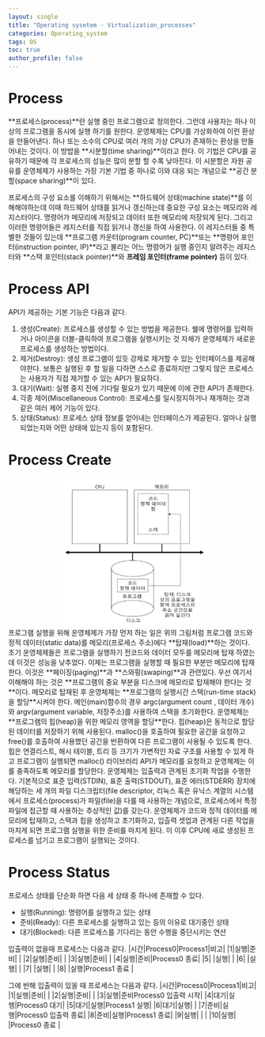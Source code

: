 ```yaml
---
layout: single
title: "Operating sysetem - Virtualization_processes"
categories: Operating_system
tags: OS
toc: true
author_profile: false
---
```


# Process

**프로세스(process)**란 실행 중인 프로그램으로 정의한다. 그런데 사용자는 하나 이상의 프로그램을 동시에 실행 하기를 원한다. 운영체제는 CPU를 가상화하여 이런 환상을 만들어낸다. 하나 또는 소수의 CPU로 여러 개의 가상 CPU가 존재하는 환상을 만들어내는 것이다. 이 방밥을 **시분할(time sharing)**이라고 한다. 이 기법은 CPU를 공유하기 때문에 각 프로세스의 성능은 많이 분할 할 수록 낮아진다. 이 시분할은 자원 공유를 운영체제가 사용하는 가장 기본 기법 중 하나로 이와 대응 되는 개념으로 **공간 분할(space sharing)**이 있다.

프로세스의 구성 요소를 이해하기 위해서는 **하드웨어 상태(machine state)**를 이해해야하는데 이때 하드웨어 상태를 읽거나 갱신하는데 중요한 구성 요소는 메모리와 레지스터이다. 명령어가 메모리에 저장되고 데이터 또한 메모리에 저장되게 된다. 그리고 이러한 명령어들은 레지스터를 직접 읽거나 갱신을 하여 사용한다. 이 레지스터들 중 특별한 것들이 있는데 **프로그램 카운터(program counter, PC)**또는 **명령어 포인터(instruction pointer, IP)**라고 불리는 어느 명령어가 실행 중인지 알려주는 레지스터와 **스택 포인터(stack pointer)**와 **프레임 포인터(frame pointer)** 등이 있다.

# Process API

API가 제공하는 기본 기능은 다음과 같다.
1. 생성(Create): 프로세스를 생성할 수 있는 방법을 제공한다. 쉘에 명령어를 입력하거나 아이콘을 더블-클릭하여 프로그램을 실행시키는 것 자체가 운영체제가 새로운 프로세스를 생성하는 방법이다.
2. 제거(Destroy): 생성 프로그램이 있듯 강제로 제거할 수 있는 인터페이스를 제공해야한다. 보통은 실행된 후 할 일을 다하면 스스로 종료하지만 그렇지 않은 프로세스는 사용자가 직접 제거할 수 있는 API가 필요하다.
3. 대기(Wait): 실행 중지 전에 기다릴 필요가 있기 때문에 이에 관한 API가 존재한다.
4. 각종 제어(Miscellaneous Control): 프로세스를 일시정지하거나 재개하는 것과 같은 여러 제어 기능이 있다.
5. 상태(Status): 프로세스 상태 정보를 얻어내는 인터페이스가 제공된다. 얼마나 실행 되었는지와 어떤 상태에 있는지 등이 포함된다.

# Process Create

<center><img src="/images/OS/pro_crt.png" width="300" height="300"></center>
프로그램 실행을 위해 운영체제가 가장 먼저 하는 일은 위의 그림처럼 프로그램 코드와 정적 데이터(static data)를 메모리(프로세스 주소)에다 **탑재(load)**하는 것이다. 초기 운영체제들은 프로그램을 실행하기 전코드와 데이터 모두를 메모리에 탑재 하였는데 이것은 성능을 낮추었다. 이제는 프로그램을 실행할 때 필요한 부분만 메모리에 탑재한다. 이것은 **페이징(paging)**과 **스와핑(swaping)**과 관련있다. 우선 여기서 이해해야 하는 것은 **프로그램의 중요 부분을 디스크에 메모리로 탑재해야 한다는 것**이다.
메모리로 탑재된 후 운영체제는 **프로그램의 실행시간 스택(run-time stack)을 할당**시켜야 한다. 메인(main)함수의 경우 argc(argument count , 데이터 개수)와 argv(argument variable, 저장주소)를 사용하여 스택을 초기화한다.
운영체제는 **프로그램의 힙(heap)을 위한 메모리 영역을 할당**한다. 힙(heap)은 동적으로 할당된 데이터를 저장하기 위해 사용된다. malloc()을 호출하여 필요한 공간을 요청하고 free()를 호출하여 사용했던 공간을 반환하여 다른 프로그램이 사용될 수 있도록 한다. 힙은 연결리스트, 해시 테이블, 트리 등 크기가 가변적인 자료 구조를 사용할 수 있게 하고 프로그램이 실행되면 malloc() 라이브러리 API가 메모리를 요청하고 운영체제는 이를 충족하도록 메모리를 할당한다.
운영체제는 입출력과 관계된 초기화 작업을 수행한다. 기본적으로 표준 입력(STDIN), 표준 출력(STDOUT), 표준 에러(STDERR) 장치에 해당하는 세 개의 파일 디스크립터(file descriptor, 리눅스 혹은 유닉스 계열의 시스템에서 프로세스(process)가 파일(file)을 다룰 때 사용하는 개념으로, 프로세스에서 특정 파일에 접근할 때 사용하는 추상적인 값)를 갖는다.
운영체제가 코드와 정적 데이터를 메모리에 탑재하고, 스택과 힙을 생성하고 초기화하고, 입츨력 셋업과 관계된 다른 작업을 마치게 되면 프로그램 실행을 위한 준비를 마치게 된다. 이 이후 CPU에 새로 생성된 프로세스를 넘기고 프로그램이 실행되는 것이다.

# Process Status

프로세스 상태를 단순화 하면 다음 세 상태 중 하나에 존재할 수 있다.
* 실행(Running): 명령어를 실행하고 있는 상태
* 준비(Ready): 다른 프로세스를 실행하고 있는 등의 이유로 대기중인 상태
* 대기(Blocked): 다른 프로세스를 기다리는 동안 수행을 중단시키는 연산

입출력이 없을때 프로세스는 다음과 같다.
|시간|Process0|Process1|비고|
|1|실행|준비| |
|2|실행|준비| |
|3|실행|준비| |
|4|실행|준비|Process0 종료|
|5| |실행| |
|6| |실행| |
|7| |실행| |
|8| |실행|Process1 종료 |

그에 반해 입출력이 있을 때 프로세스는 다음과 같다.
|시간|Process0|Process1|비고|
|1|실행|준비| |
|2|실행|준비| |
|3|실행|준비Process0 입출력 시작|
|4|대기|실행|Process0 대기|
|5|대기|실행|Process1 실행|
|6|대기|실행| |
|7|준비|실행|Process0 입출력 종료|
|8|준비|실행|Process1 종료|
|9|실행| | |
|10|실행| |Process0 종료 |


